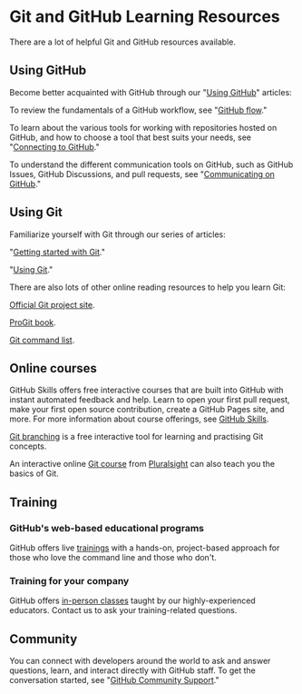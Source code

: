 # Git and GitHub Learning Resources

There are a lot of helpful Git and GitHub resources available.

## Using GitHub
Become better acquainted with GitHub through our "[Using GitHub](https://docs.github.com/en/get-started/start-your-journey/git-and-github-learning-resources#:~:text=GitHub%20through%20our%20%22-,Using%20GitHub,-%22%20articles%3A)" articles:

To review the fundamentals of a GitHub workflow, see "[GitHub flow](https://docs.github.com/en/get-started/start-your-journey/git-and-github-learning-resources#:~:text=GitHub%20workflow%2C%20see%20%22-,GitHub%20flow,-.%22)."

To learn about the various tools for working with repositories hosted on GitHub, and how to choose a tool that best suits your needs, see "[Connecting to GitHub](https://docs.github.com/en/get-started/start-your-journey/git-and-github-learning-resources#:~:text=your%20needs%2C%20see%20%22-,Connecting%20to%20GitHub,-.%22)."

To understand the different communication tools on GitHub, such as GitHub Issues, GitHub Discussions, and pull requests, see "[Communicating on GitHub](https://docs.github.com/en/get-started/start-your-journey/git-and-github-learning-resources#:~:text=pull%20requests%2C%20see%20%22-,Communicating%20on%20GitHub,-.%22)."

## Using Git
Familiarize yourself with Git through our series of articles:

"[Getting started with Git](https://docs.github.com/en/get-started/start-your-journey/git-and-github-learning-resources#:~:text=%22-,Getting%20started%20with%20Git,-.%22)."

"[Using Git](https://docs.github.com/en/get-started/start-your-journey/git-and-github-learning-resources#:~:text=%22-,Using%20Git,-.%22)."

There are also lots of other online reading resources to help you learn Git:

[Official Git project site](https://docs.github.com/en/get-started/start-your-journey/git-and-github-learning-resources#:~:text=Official%20Git%20project%20site).

[ProGit book](https://docs.github.com/en/get-started/start-your-journey/git-and-github-learning-resources#:~:text=project%20site.-,ProGit%20book,-.).

[Git command list](https://docs.github.com/en/get-started/start-your-journey/git-and-github-learning-resources#:~:text=ProGit%20book.-,Git%20command%20list,-.).

## Online courses

GitHub Skills offers free interactive courses that are built into GitHub with instant automated feedback and help. Learn to open your first pull request, make your first open source contribution, create a GitHub Pages site, and more. For more information about course offerings, see [GitHub Skills](https://docs.github.com/en/get-started/start-your-journey/git-and-github-learning-resources#:~:text=course%20offerings%2C%20see-,GitHub%20Skills,-.).

[Git branching](https://docs.github.com/en/get-started/start-your-journey/git-and-github-learning-resources#:~:text=GitHub%20Skills.-,Git%20branching,-is%20a%20free) is a free interactive tool for learning and practising Git concepts.

An interactive online [Git course](https://docs.github.com/en/get-started/start-your-journey/git-and-github-learning-resources#:~:text=An%20interactive-,online%20Git%20course,-from%20Pluralsight%20can) from [Pluralsight](https://docs.github.com/en/get-started/start-your-journey/git-and-github-learning-resources#:~:text=Git%20course%20from-,Pluralsight,-can%20also%20teach) can also teach you the basics of Git.

## Training

### GitHub's web-based educational programs

GitHub offers live [trainings](https://docs.github.com/en/get-started/start-your-journey/git-and-github-learning-resources#:~:text=GitHub%20offers%20live%20trainings%20with%20a%20hands%2Don%2C%20project%2Dbased%20approach%20for%20those%20who%20love%20the%20command%20line%20and%20those%20who%20don%27t.) with a hands-on, project-based approach for those who love the command line and those who don't.

### Training for your company

GitHub offers [in-person classes](https://docs.github.com/en/get-started/start-your-journey/git-and-github-learning-resources#:~:text=GitHub%20offers-,in%2Dperson%20classes,-taught%20by%20our) taught by our highly-experienced educators. Contact us to ask your training-related questions.

## Community

You can connect with developers around the world to ask and answer questions, learn, and interact directly with GitHub staff. To get the conversation started, see "[GitHub Community Support](https://docs.github.com/en/get-started/start-your-journey/git-and-github-learning-resources#:~:text=GitHub%20Community%20Support)."









